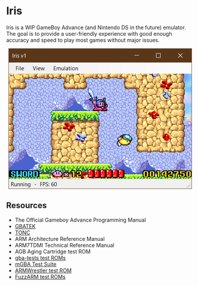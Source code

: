 # Iris

Iris is a WIP GameBoy Advance (and Nintendo DS in the future) emulator.<br>
The goal is to provide a user-friendly experience with good enough accuracy and speed to play most games without major issues.<br>

<p align="center">
    <img src="Screenshot.PNG"/>
</p>

## Resources

- The Official Gameboy Advance Programming Manual
- [GBATEK](https://problemkaputt.de/gbatek.htm)
- [TONC](https://www.coranac.com/tonc/text/toc.htm)
- ARM Architecture Reference Manual
- ARM7TDMI Technical Reference Manual
- AGB Aging Cartridge test ROM
- [gba-tests test ROMs](https://github.com/jsmolka/gba-tests)
- [mGBA Test Suite](https://github.com/mgba-emu/suite)
- [ARMWrestler test ROM](https://github.com/destoer/armwrestler-gba-fixed)
- [FuzzARM test ROMs](https://github.com/DenSinH/FuzzARM)
